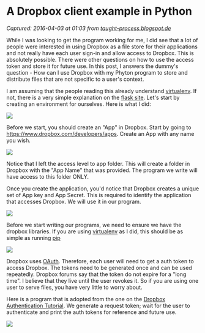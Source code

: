 # A Dropbox client example in Python

_Captured: 2016-04-03 at 01:03 from [taught-process.blogspot.de](http://taught-process.blogspot.de/2012/05/asdlasd-asda-sd-asd-asdasd.html)_

While I was looking to get the program working for me, I did see that a lot of people were interested in using Dropbox as a file store for their applications and not really have each user sign-in and allow access to Dropbox. This is absolutely possible. There were other questions on how to use the access token and store it for future use. In this post, I answers the dummy's question - How can I use Dropbox with my Phyton program to store and distribute files that are not specific to a user's context.

I am assuming that the people reading this already understand [virtualenv](http://pypi.python.org/pypi/virtualenv). If not, there is a very simple explanation on the [flask site](http://flask.pocoo.org/docs/installation/#virtualenv). Let's start by creating an environment for ourselves. Here is what I did:

![](http://2.bp.blogspot.com/-ercWO8riSiQ/T7a4z_x0a8I/AAAAAAAAA5E/thVyrTcIYLA/s320/01.png)

Before we start, you should create an "App" in Dropbox. Start by going to <https://www.dropbox.com/developers/apps>. Create an App with any name you wish.

![](http://1.bp.blogspot.com/-BYyDg3ljkNo/T7a40J2qcYI/AAAAAAAAA5M/zzfpe4H_BvM/s640/02.png)

Notice that I left the access level to app folder. This will create a folder in Dropbox with the "App Name" that was provided. The program we write will have access to this folder ONLY.

Once you create the application, you'd notice that Dropbox creates a unique set of App key and App Secret. This is required to identify the application that accesses Dropbox. We will use it in our program.

![](http://3.bp.blogspot.com/-WrQlHhCLtT8/T7a6Z5QLbWI/AAAAAAAAA6I/cnoJVuUa0ps/s640/02a.png)

Before we start writing our programs, we need to ensure we have the dropbox libraries. If you are using [virtualenv](http://pypi.python.org/pypi/virtualenv) as I did, this should be as simple as running [pip](http://pypi.python.org/pypi/pip)

![](http://1.bp.blogspot.com/-4qBebuegiXM/T7a40qzJ3TI/AAAAAAAAA5U/YJsYpxtF76A/s640/03.png)

Dropbox uses [OAuth](http://oauth.net/). Therefore, each user will need to get a auth token to access Dropbox. The tokens need to be generated once and can be used repeatedly. Dropbox forums say that the token do not expire for a "long time". I believe that they live until the user revokes it. So if you are using one user to serve files, you have very little to worry about.

Here is a program that is adopted from the one on the [Dropbox Authentication Tutorial](https://www.dropbox.com/developers/start/authentication#python). We generate a request token; wait for the user to authenticate and print the auth tokens for reference and future use.

![](http://1.bp.blogspot.com/-fFUCi5wv2hQ/T7a40z___MI/AAAAAAAAA5c/V6NGqN1AypM/s640/04.png)

